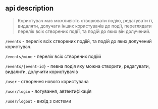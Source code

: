 ## api description

> Користувач має можливість створювати подію, редагувати її, видаляти, долучати інших користувачів до події, переглядати перелік всіх створених події, та подій до яких він долучений.

`/events` - перелік всіх створених подіій, та подій до яких долучений користувач.

`/events/mine` - перелік всіх створених подіій

`/events/{event-id}` - певна подія яку можна створити, редагувати, видалити, долучити користувачів

`/user` - створення нового користувача

`/user/login` - логування, автентифікація

`/user/logout` - вихід з системи